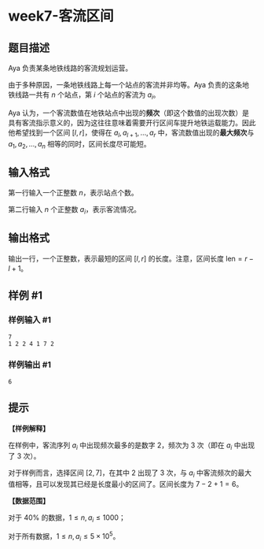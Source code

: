 # week7-客流区间

## 题目描述

Aya 负责某条地铁线路的客流规划运营。

由于多种原因，一条地铁线路上每一个站点的客流并非均等。Aya 负责的这条地铁线路一共有 $n$ 个站点，第 $i$ 个站点的客流为 $a_i$。

Aya 认为，一个客流数值在地铁站点中出现的**频次**（即这个数值的出现次数）是具有客流指示意义的，因为这往往意味着需要开行区间车提升地铁运载能力。因此他希望找到一个区间 $[l,r]$，使得在 $a_l,a_{l+1},\dots,a_r$ 中，客流数值出现的**最大频次**与 $a_1,a_2,\dots,a_n$ 相等的同时，区间长度尽可能短。

## 输入格式

第一行输入一个正整数 $n$，表示站点个数。

第二行输入 $n$ 个正整数 $a_i$，表示客流情况。

## 输出格式

输出一行，一个正整数，表示最短的区间 $[l,r]$ 的长度。注意，区间长度 $\mathrm{len}=r-l+1$。

## 样例 #1

### 样例输入 #1

```
7
1 2 2 4 1 7 2
```

### 样例输出 #1

```
6
```

## 提示

**【样例解释】**

在样例中，客流序列 $a_i$ 中出现频次最多的是数字 $2$，频次为 $3$ 次（即在 $a_i$ 中出现了 $3$ 次）。

对于样例而言，选择区间 $[2,7]$，在其中 $2$ 出现了 $3$ 次，与 $a_i$ 中客流频次的最大值相等，且可以发现其已经是长度最小的区间了。区间长度为 $7-2+1=6$。

**【数据范围】**

对于 $40\%$ 的数据，$1 \leq n,a_i \leq 1000$；

对于所有数据，$1 \leq n,a_i \leq 5\times 10^5$。